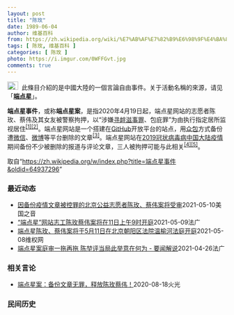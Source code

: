 ```yaml
---
layout: post
title: "陈玫"
date: 1989-06-04
author: 维基百科
from: https://zh.wikipedia.org/wiki/%E7%AB%AF%E7%82%B9%E6%98%9F%E4%BA%8B%E4%BB%B6
tags: [ 陈玫, 维基百科 ]
categories: [ 陈玫 ]
photo: https://i.imgur.com/0WFFGvt.jpg
comments: true
---
```

<div class="mw-parser-output"><div role="note" class="hatnote navigation-not-searchable"><a href="/wiki/Wikipedia:%E6%B6%88%E6%AD%A7%E4%B9%89" title="Wikipedia:消歧义"><img alt="Disambig gray.svg" src="//upload.wikimedia.org/wikipedia/commons/thumb/5/5f/Disambig_gray.svg/25px-Disambig_gray.svg.png" decoding="async" width="25" height="19" srcset="//upload.wikimedia.org/wikipedia/commons/thumb/5/5f/Disambig_gray.svg/38px-Disambig_gray.svg.png 1.5x, //upload.wikimedia.org/wikipedia/commons/thumb/5/5f/Disambig_gray.svg/50px-Disambig_gray.svg.png 2x" data-file-width="220" data-file-height="168"></a>&nbsp;&nbsp;此條目介紹的是中國大陸的一個言論自由事件。关于活動名稱的來源，请见「<b><a href="/wiki/%E7%AB%AF%E7%82%B9%E6%98%9F" title="端点星">端点星</a></b>」。</div>
<p><b>端点星事件</b>，或称<b>端点星案</b>，是指2020年4月19日起，端点星网站的志愿者陈玫、蔡伟及其女友被警察拘押，以“涉嫌<a href="/wiki/%E5%AF%BB%E8%A1%85%E6%BB%8B%E4%BA%8B%E7%BD%AA" title="寻衅滋事罪">寻衅滋事罪</a>、包庇罪”为由执行指定居所监视居住<sup id="cite_ref-1" class="reference"><a href="#cite_note-1">[1]</a></sup><sup id="cite_ref-2" class="reference"><a href="#cite_note-2">[2]</a></sup>。端点星网站是一个搭建在<a href="/wiki/GitHub" title="GitHub">GitHub</a>开放平台的站点，用<a href="/wiki/%E4%BC%97%E5%8C%85" title="众包">众包</a>方式备份遭<a href="/wiki/%E5%BE%AE%E4%BF%A1" title="微信">微信</a>、<a href="/wiki/%E5%BE%AE%E5%8D%9A" title="微博">微博</a>等平台删除的文章<sup id="cite_ref-3" class="reference"><a href="#cite_note-3">[3]</a></sup>。端点星网站在<a href="/wiki/2019%E5%86%A0%E7%8A%B6%E7%97%85%E6%AF%92%E7%97%85%E4%B8%AD%E5%9B%BD%E5%A4%A7%E9%99%86%E7%96%AB%E6%83%85" title="2019冠状病毒病中国大陆疫情">2019冠状病毒病中国大陆疫情</a>期间备份不少被删除的报道与评论文章，三人被拘押可能与此相关<sup id="cite_ref-:0_4-0" class="reference"><a href="#cite_note-:0-4">[4]</a></sup><sup id="cite_ref-:1_5-0" class="reference"><a href="#cite_note-:1-5">[5]</a></sup>。
</p>
</div><noscript><img src="//zh.wikipedia.org/wiki/Special:CentralAutoLogin/start?type=1x1" alt="" title="" width="1" height="1" style="border: none; position: absolute;"></noscript>
<div class="printfooter">取自“<a dir="ltr" href="https://zh.wikipedia.org/w/index.php?title=端点星事件&amp;oldid=64937296">https://zh.wikipedia.org/w/index.php?title=端点星事件&amp;oldid=64937296</a>”</div><div id="recent-news"><h3>最近动态</h3><ul><li><a href="https://nodebe4.github.io/waimei/2021-05-10/%E5%9B%A0%E5%A4%87%E4%BB%BD%E7%96%AB%E6%83%85%E6%96%87%E7%AB%A0%E8%A2%AB%E6%8E%A7%E7%BD%AA%E7%9A%84%E5%8C%97%E4%BA%AC%E5%85%AC%E7%9B%8A%E5%BF%97%E6%84%BF%E8%80%85%E9%99%88%E7%8E%AB-%E8%94%A1%E4%BC%9F%E6%A1%88%E5%B0%86%E5%8F%97%E5%AE%A1" title="因备份疫情文章被控罪的北京公益志愿者陈玫、蔡伟案将受审—— Mon, 10 May 2021 13:44:44 GMT 资料照：北京90后公益志愿者为新冠疫情文章备份遭“寻滋”监居 （维权网推特...">因备份疫情文章被控罪的北京公益志愿者陈玫、蔡伟案将受审</a><time>2021-05-10</time><a class="tag">美国之音</a></li>
<li><a href="https://nodebe4.github.io/waimei/2021-05-09/%E7%AB%AF%E7%82%B9%E6%98%9F-%E7%BD%91%E7%AB%99%E5%BF%97%E5%B7%A5%E9%99%88%E7%8E%AB%E8%94%A1%E4%BC%9F%E6%A1%88%E5%B0%86%E5%9C%A811%E6%97%A5%E4%B8%8A%E5%8D%889%E6%97%B6%E5%BC%80%E5%BA%AD" title="“端点星”网站志工陈玫蔡伟案将在11日上午9时开庭—— 09/05/2021 - 22:34 2019冠状病毒疾病（COVID-19）严重肆虐期间，“端点星”备份了大量不符合中国官方主旋律的文章...">“端点星”网站志工陈玫蔡伟案将在11日上午9时开庭</a><time>2021-05-09</time><a class="tag">法广</a></li>
<li><a href="https://nodebe4.github.io/waimei/2021-05-08/%E7%AB%AF%E7%82%B9%E6%98%9F%E9%99%88%E7%8E%AB-%E8%94%A1%E4%BC%9F%E6%A1%88%E5%B0%86%E4%BA%8E5%E6%9C%8811%E6%97%A5%E5%9C%A8%E5%8C%97%E4%BA%AC%E6%9C%9D%E9%98%B3%E5%8C%BA%E6%B3%95%E9%99%A2%E6%B8%A9%E6%A6%86%E6%B2%B3%E6%B3%95%E5%BA%AD%E5%BC%80%E5%BA%AD" title="端点星陈玫、蔡伟案将于5月11日在北京朝阳区法院温榆河法庭开庭—— （维权网信息中心报道）2021年5月8日，本网获悉：端点星陈玫、蔡伟案将于2021年5月11日上午9点在北京市朝阳区法院温榆河...">端点星陈玫、蔡伟案将于5月11日在北京朝阳区法院温榆河法庭开庭</a><time>2021-05-08</time><a class="tag">维权网</a></li>
<li><a href="https://nodebe4.github.io/waimei/2021-04-26/%E7%AB%AF%E7%82%B9%E6%98%9F%E6%A1%88%E5%BA%AD%E5%AE%A1%E4%B8%80%E6%8B%96%E5%86%8D%E6%8B%96-%E9%99%88%E5%A0%83%E8%AF%84%E5%BD%93%E5%B1%80%E6%AD%A4%E4%B8%BE%E6%84%8F%E5%9C%A8%E4%BD%95%E4%B8%BA-%E8%A6%81%E9%97%BB%E8%A7%A3%E8%AF%B4" title="端点星案庭审一拖再拖 陈堃评当局此举意在何为 - 要闻解说—— 26/04/2021 - 17:17 2020年4月19日，北京端点星网站的两名志愿者——陈玫和蔡伟因为保存被政府删除的疫情报道而...">端点星案庭审一拖再拖 陈堃评当局此举意在何为 - 要闻解说</a><time>2021-04-26</time><a class="tag">法广</a></li>
</ul></div><div id="open-opinion"><h3>相关言论</h3><ul><li><a href="https://nodebe4.github.io/opinion/2020-08-18/%E7%AB%AF%E7%82%B9%E6%98%9F%E6%A1%88-%E5%A4%87%E4%BB%BD%E6%96%87%E7%AB%A0%E6%97%A0%E7%BD%AA-%E9%87%8A%E6%94%BE%E9%99%88%E7%8E%AB%E8%94%A1%E4%BC%9F/" title="火光">端点星案：备份文章无罪，释放陈玫蔡伟！</a><time>2020-08-18</time><a class="tag">火光</a></li>
</ul></div><div id="mjls-record"><h3>民间历史</h3><ul></ul></div>